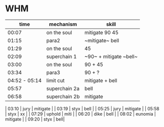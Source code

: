 # WHM
| time | mechanism | skill |
|---|---|---|
| 00:07 | on the soul  | mitigate 90 45 |
| 01:15 | para2  | ~mitigate~ bell |
| 01:29 | on the soul  | 45 |
| 02:09 | superchain 1 | ~90~ + mitigate ~bell~ |
| 03:00 | on the soul  | 90 + 45 |
| 03:34 | para3 | 90 + ? |
| 04:52 - 05:14 | limit cut | mitigate + bell |
| 05:57 | superchain 2a | bell |
| 06:58 | superchain 2b | mitigate |



| 03:10 | jury  | mitigate |
| 03:19 | styx  | bell |
| 05:25 | jury | mitigate |
| 05:58 | styx     | xx |
| 07:29 | uphold | miti |
| 06:20 | dike     | bell |
| 08:02 | eunomia  | mitigate |
| 09:20 | styx     | bell|
